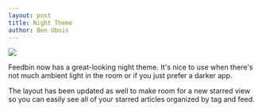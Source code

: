 ```yaml
---
layout: post
title: Night Theme
author: Ben Ubois
---
```


<a href="{{ 'images/2014-04-01/night-theme.png' | asset_path }}"><img src="{{ 'images/2014-04-01/night-theme.png' | asset_path }}" /></a>

Feedbin now has a great-looking night theme. It's nice to use when there's not much ambient light in the room or if you just prefer a darker app.

The layout has been updated as well to make room for a new starred view so you can easily see all of your starred articles organized by tag and feed.